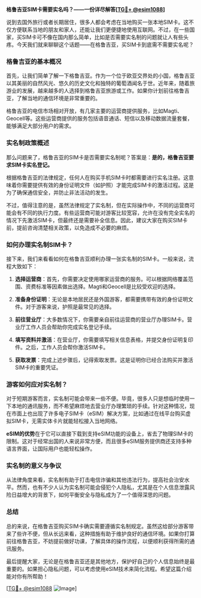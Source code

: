 **格鲁吉亚SIM卡需要实名吗？——一份详尽解答[[TG💪+ @esim1088](https://t.me/s/esim1088)]**

说到去国外旅行或者长期居住，很多人都会考虑在当地购买一张本地SIM卡。这不仅方便联系当地的朋友和家人，还能让我们更便捷地使用互联网。不过，在一些国家，买SIM卡可不像在国内那么简单，比如是否需要实名制的问题就让人有些头疼。今天我们就来聊聊这个话题——在格鲁吉亚，买SIM卡到底需不需要实名呢？

### 格鲁吉亚的基本概况

首先，让我们简单了解一下格鲁吉亚。作为一个位于欧亚交界处的小国，格鲁吉亚以其美丽的自然风光、悠久的历史文化和独特的葡萄酒闻名于世。近年来，随着旅游业的发展，越来越多的人选择到格鲁吉亚旅游或工作。如果你计划前往格鲁吉亚，了解当地的通信环境是非常重要的。

格鲁吉亚的电信市场相对开放，有几家主要的运营商提供服务，比如Magti、Geocell等。这些运营商提供的服务包括语音通话、短信以及移动数据流量套餐，能够满足大部分用户的需求。

### 实名制政策概述

那么问题来了，格鲁吉亚的SIM卡是否需要实名制呢？答案是：**是的，格鲁吉亚要求SIM卡实名登记。**

根据格鲁吉亚的法律规定，任何人在购买手机SIM卡时都需要进行实名注册。这意味着你需要提供有效的身份证明文件（如护照）才能完成SIM卡的激活过程。这是为了确保通信安全，并防止非法活动的发生。

不过，值得注意的是，虽然法律规定了实名制，但在实际操作中，不同的运营商可能会有不同的执行力度。有些运营商可能对游客比较宽容，允许在没有完全实名的情况下先激活SIM卡，但最终还是需要补全信息。因此，建议大家在购买SIM卡前，提前咨询清楚相关政策，以免造成不必要的麻烦。

### 如何办理实名制SIM卡？

接下来，我们来看看如何在格鲁吉亚顺利办理一张实名制的SIM卡。一般来说，流程大致如下：

1. **选择运营商**：首先，你需要决定使用哪家运营商的服务。可以根据网络覆盖范围、资费标准等因素做出选择。Magti和Geocell是比较受欢迎的选择。

2. **准备身份证明**：无论是本地居民还是外国游客，都需要携带有效的身份证明文件。对于游客来说，护照是最常见的选择。

3. **前往营业厅**：大多数情况下，你需要亲自前往运营商的营业厅办理SIM卡。营业厅工作人员会帮助你完成实名登记手续。

4. **填写资料并激活**：在营业厅，你需要填写相关信息表格，并提交身份证明复印件。之后，工作人员会帮你激活SIM卡。

5. **获取发票**：完成上述步骤后，记得索取发票。这是证明你已经合法购买并激活SIM卡的重要凭证。

### 游客如何应对实名制？

对于短期游客而言，实名制可能会带来一些不便。毕竟，很多人只是想临时使用一下本地的通讯服务，而不希望麻烦地去营业厅办理繁琐的手续。针对这种情况，现在市面上也出现了许多电子SIM卡（eSIM）解决方案，比如通过在线平台购买虚拟SIM卡，无需实体卡片就能轻松接入当地网络。

**eSIM的优势**在于它可以直接下载到支持eSIM功能的设备上，省去了物理SIM卡的限制。这对于经常出国的人来说非常方便，而且很多eSIM服务提供商还支持多种语言界面，让国际用户也能轻松操作。

### 实名制的意义与争议

从法律角度来看，实名制有助于打击电信诈骗和其他违法行为，提高社会治安水平。然而，也有不少人认为实名制可能会侵犯个人隐私，尤其是在个人信息泄露风险日益增大的背景下，如何平衡安全与隐私成为了一个值得深思的问题。

### 总结

总的来说，在格鲁吉亚购买SIM卡确实需要遵循实名制规定。虽然这给部分游客带来了些许不便，但从长远来看，这种措施有助于维护良好的通信环境。如果你打算前往格鲁吉亚，不妨提前做好功课，了解具体的操作流程，以便顺利获得所需的通讯服务。

最后提醒大家，无论是在格鲁吉亚还是其他地方，保护好自己的个人信息始终是最重要的。如果担心隐私问题，可以考虑使用eSIM技术来简化流程。希望这篇介绍能对你有所帮助！

[[TG💪+ @esim1088](https://t.me/s/esim1088) ![Image](https://i.postimg.cc/4NQfJmqS/Snipaste-2025-05-13-00-14-12.png)]
